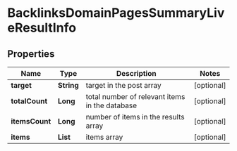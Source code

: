 # BacklinksDomainPagesSummaryLiveResultInfo


## Properties

| Name | Type | Description | Notes |
|------------ | ------------- | ------------- | -------------|
**target** | **String** | target in the post array |[optional]|
**totalCount** | **Long** | total number of relevant items in the database |[optional]|
**itemsCount** | **Long** | number of items in the results array |[optional]|
**items** | **List<BacklinksDomainPagesSummaryLiveItem>** | items array |[optional]|